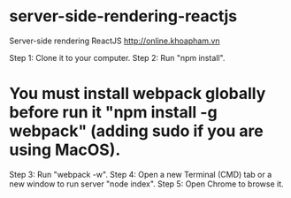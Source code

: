 # server-side-rendering-reactjs
Server-side rendering ReactJS http://online.khoapham.vn

Step 1: Clone it to your computer.
Step 2: Run "npm install".

# You must install webpack globally before run it "npm install -g webpack" (adding sudo if you are using MacOS).

Step 3: Run "webpack -w".
Step 4: Open a new Terminal (CMD) tab or a new window to run server "node index".
Step 5: Open Chrome to browse it.
